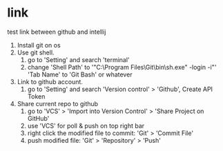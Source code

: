 # link
test link between github and intellij

1. Install git on os
2. Use git shell.
   1. go to 'Setting' and search 'terminal'
   2. change 'Shell Path' to '"C:\Program Files\Git\bin\sh.exe" -login -i"'
                'Tab Name' to 'Git Bash' or whatever
3. Link to github account.
   1. go to 'Setting' and search 'Version control' > 'Github', Create API Token
4. Share current repo to github
   1. go to 'VCS' > 'Import into Version Control' > 'Share Project on GitHub'
   2. use 'VCS' for poll & push on top right bar
   3. right click the modified file to commit: 'Git' > 'Commit File'
   4. push modified file: 'Git' > 'Repository' > 'Push'